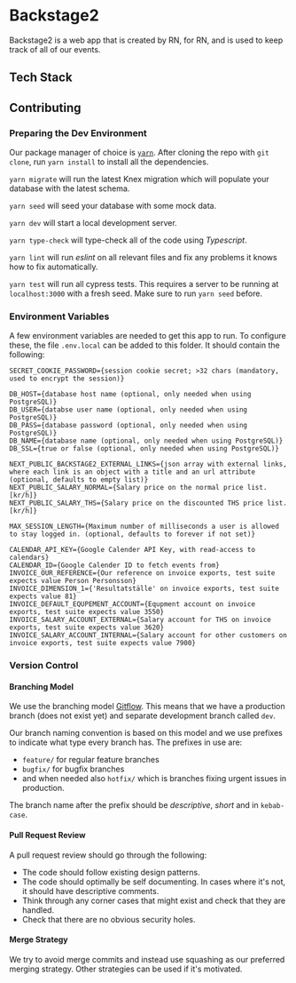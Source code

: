 # Backstage2

Backstage2 is a web app that is created by RN, for RN, and is used to keep track of all of our events.

## Tech Stack

## Contributing

### Preparing the Dev Environment

Our package manager of choice is [`yarn`](https://yarnpkg.com/). After cloning the repo with `git clone`, run `yarn install` to install all the dependencies.

`yarn migrate` will run the latest Knex migration which will populate your database with the latest schema.

`yarn seed` will seed your database with some mock data.

`yarn dev` will start a local development server.

`yarn type-check` will type-check all of the code using _Typescript_.

`yarn lint` will run _eslint_ on all relevant files and fix any problems it knows how to fix automatically.

`yarn test` will run all cypress tests. This requires a server to be running at `localhost:3000` with a fresh seed. Make sure to run `yarn seed` before.

### Environment Variables

A few environment variables are needed to get this app to run. To configure these, the file `.env.local` can be added to this folder. It should contain the following:

```
SECRET_COOKIE_PASSWORD={session cookie secret; >32 chars (mandatory, used to encrypt the session)}

DB_HOST={database host name (optional, only needed when using PostgreSQL)}
DB_USER={databse user name (optional, only needed when using PostgreSQL)}
DB_PASS={database password (optional, only needed when using PostgreSQL)}
DB_NAME={database name (optional, only needed when using PostgreSQL)}
DB_SSL={true or false (optional, only needed when using PostgreSQL)}

NEXT_PUBLIC_BACKSTAGE2_EXTERNAL_LINKS={json array with external links, where each link is an object with a title and an url attribute (optional, defaults to empty list)}
NEXT_PUBLIC_SALARY_NORMAL={Salary price on the normal price list. [kr/h]}
NEXT_PUBLIC_SALARY_THS={Salary price on the discounted THS price list. [kr/h]}

MAX_SESSION_LENGTH={Maximum number of milliseconds a user is allowed to stay logged in. (optional, defaults to forever if not set)}

CALENDAR_API_KEY={Google Calender API Key, with read-access to calendars}
CALENDAR_ID={Google Calender ID to fetch events from}
INVOICE_OUR_REFERENCE={Our reference on invoice exports, test suite expects value Person Personsson}
INVOICE_DIMENSION_1={'Resultatställe' on invoice exports, test suite expects value 81}
INVOICE_DEFAULT_EQUPEMENT_ACCOUNT={Equpment account on invoice exports, test suite expects value 3550}
INVOICE_SALARY_ACCOUNT_EXTERNAL={Salary account for THS on invoice exports, test suite expects value 3620}
INVOICE_SALARY_ACCOUNT_INTERNAL={Salary account for other customers on invoice exports, test suite expects value 7900}
```

### Version Control

#### Branching Model

We use the branching model [Gitflow](https://www.atlassian.com/git/tutorials/comparing-workflows/gitflow-workflow). This means that we have a production branch (does not exist yet) and separate development branch called `dev`.

Our branch naming convention is based on this model and we use prefixes to indicate what type every branch has. The prefixes in use are:

-   `feature/` for regular feature branches
-   `bugfix/` for bugfix branches
-   and when needed also `hotfix/` which is branches fixing urgent issues in production.

The branch name after the prefix should be _descriptive_, _short_ and in `kebab-case`.

#### Pull Request Review

A pull request review should go through the following:

-   The code should follow existing design patterns.
-   The code should optimally be self documenting. In cases where it's not, it should have descriptive comments.
-   Think through any corner cases that might exist and check that they are handled.
-   Check that there are no obvious security holes.

#### Merge Strategy

We try to avoid merge commits and instead use squashing as our preferred merging strategy. Other strategies can be used if it's motivated.
